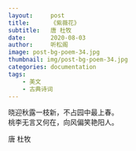 ```yaml
---
layout:     post
title:      《紫薇花》
subtitle:   唐 杜牧
date:       2020-08-03
author:     听松阁
image: post-bg-poem-34.jpg
thumbnail: img/post-bg-poem-34.jpg
categories: documentation
tags:
    - 美文
    - 古典诗词
---
```


晓迎秋露一枝新，不占园中最上春。<br>
桃李无言又何在，向风偏笑艳阳人。<br>

唐 杜牧
